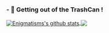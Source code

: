 ### - 🔭 Getting out of the TrashCan !

<a href="https://github.com/anuraghazra/github-readme-stats">
  <img align="center" src="https://github-readme-stats.vercel.app/api?username=Enigmatisms&show_icons=true&count_private=true&theme=tokyonight" alt="Enigmatisms's github stats" />
</a>
<a href="https://github.com/anuraghazra/github-readme-stats">
  <!-- Change the `github-readme-stats.anuraghazra1.vercel.app` to `github-readme-stats.vercel.app`  -->
  <img align="center" src="https://github-readme-stats.vercel.app/api/top-langs/?username=Enigmatisms&hide=cmake,makefile,html&theme=tokyonight" />
</a>



